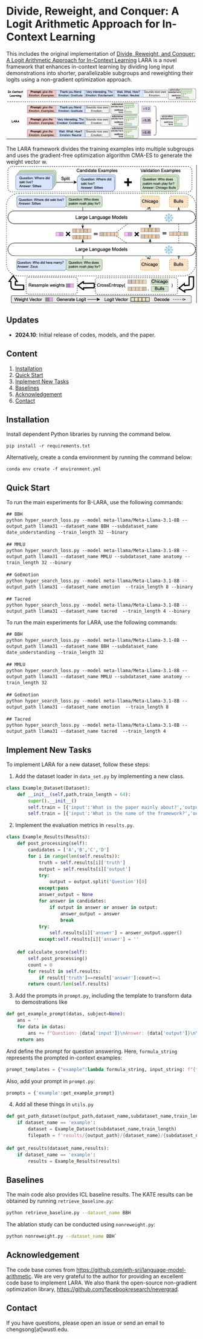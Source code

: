 # Divide, Reweight, and Conquer: A Logit Arithmetic Approach for In-Context Learning
This includes the original implementation of [Divide, Reweight, and Conquer: A Logit Arithmetic Approach for In-Context Learning](https://arxiv.org/pdf/2410.10074)
LARA is a novel framework that enhances in-context learning by dividing long input demonstrations into shorter, parallelizable subgroups and reweighting their logits using a non-gradient optimization approach.

![](figures/intro.jpg)

The LARA framework divides the training examples into multiple subgroups and uses the gradient-free optimization algorithm CMA-ES to generate the weight vector w. 
![](figures/Method.jpg)


## Updates
- **2024.10**: Initial release of codes, models, and the paper.

## Content
1. [Installation](#installation)
2. [Quick Start](#quick-start)
3. [Inplement New Tasks](#inplement-new-tasks)
4. [Baselines](#baselines)
5. [Acknowledgement](#acknowledgement)
6. [Contact](#contact)



## Installation


Install dependent Python libraries by running the command below.

```
pip install -r requirements.txt
```

Alternatively, create a conda environment by running the command below:

```
conda env create -f environment.yml
```

## Quick Start
To run the main experiments for B-LARA, use the following commands:
```
## BBH
python hyper_search_loss.py --model meta-llama/Meta-Llama-3.1-8B --output_path llama31 --dataset_name BBH --subdataset_name date_understanding --train_length 32 --binary

## MMLU
python hyper_search_loss.py --model meta-llama/Meta-Llama-3.1-8B --output_path llama31 --dataset_name MMLU --subdataset_name anatomy --train_length 32 --binary

## GoEmotion
python hyper_search_loss.py --model meta-llama/Meta-Llama-3.1-8B --output_path llama31 --dataset_name emotion  --train_length 8 --binary

## Tacred
python hyper_search_loss.py --model meta-llama/Meta-Llama-3.1-8B --output_path llama31 --dataset_name tacred  --train_length 4 --binary
```

To run the main experiments for LARA, use the following commands:
```
## BBH
python hyper_search_loss.py --model meta-llama/Meta-Llama-3.1-8B --output_path llama31 --dataset_name BBH --subdataset_name date_understanding --train_length 32

## MMLU
python hyper_search_loss.py --model meta-llama/Meta-Llama-3.1-8B --output_path llama31 --dataset_name MMLU --subdataset_name anatomy --train_length 32

## GoEmotion
python hyper_search_loss.py --model meta-llama/Meta-Llama-3.1-8B --output_path llama31 --dataset_name emotion  --train_length 8

## Tacred
python hyper_search_loss.py --model meta-llama/Meta-Llama-3.1-8B --output_path llama31 --dataset_name tacred  --train_length 4
```


## Implement New Tasks

To implement LARA for a new dataset, follow these steps:
1. Add the dataset loader in `data_set.py` by implementing a new class.
```python
class Example_Dataset(Dataset):
    def __init__(self,path,train_length = 64):
        super().__init__()
        self.train = [{'input':'What is the paper mainly about?','output':'A novel efficient inference framework'}]
        self.train = [{'input':'What is the name of the framework?','output':'LARA'}]

```

2. Implement the evaluation metrics in `results.py`.

```python
class Example_Results(Results):
    def post_processing(self):
        candidates = ['A','B','C','D']
        for i in range(len(self.results)):
            truth = self.results[i]['truth']
            output = self.results[i]['output']
            try:
                output = output.split('Question')[0]
            except:pass
            answer_output = None
            for answer in candidates:
                if output in answer or answer in output:
                    answer_output = answer
                    break
            try:
                self.results[i]['answer'] = answer_output.upper()
            except:self.results[i]['answer'] = ''

    def calculate_score(self):
        self.post_processing()
        count = 0
        for result in self.results:
            if result['truth']==result['answer']:count+=1
        return count/len(self.results)

```


3. Add the prompts in `prompt.py`, including the template to transform data to demostrations like
```python
def get_example_prompt(datas, subject=None):
    ans = ''
    for data in datas:
        ans += f"Question: {data['input']}\nAnswer: {data['output']}\n\n"
    return ans
```

And define the prompt for question answering. Here, `formula_string` represents the prompted in-context examples:
```python
prompt_templates = {"example":lambda formula_string, input_string: f"{formula_string}Question: {input_string}\nAnswer:"}
```
Also, add your prompt in `prompt.py`:
```python
prompts = {'example':get_example_prompt}
```

4. Add all these things in `utils.py`
```python 
def get_path_dataset(output_path,dataset_name,subdataset_name,train_length):
    if dataset_name == 'example':
        dataset = Example_Dataset(subdataset_name,train_length)
        filepath = f'results/{output_path}/{dataset_name}/{subdataset_name}/'

def get_results(dataset_name,results):
    if dataset_name == 'example': 
        results = Example_Results(results)
```

## Baselines
The main code also provides ICL baseline results. The KATE results can be obtained by running `retrieve_baseline.py`:
```bash
python retrieve_baseline.py --dataset_name BBH
```
The ablation study can be conducted using `nonreweight.py`:
```bash
python nonreweight.py --dataset_name BBH`
```

## Acknowledgement
The code base comes from https://github.com/eth-sri/language-model-arithmetic. We are very grateful to the author for providing an excellent code base to implement LARA. We also thank the open-source non-gradient optimization library, https://github.com/facebookresearch/nevergrad.


## Contact
If you have questions, please open an issue or send an email to chengsong[at]wustl.edu.

